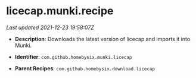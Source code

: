 # licecap.munki.recipe

_Last updated 2021-12-23 19:58:07Z_

- **Description**: Downloads the latest version of licecap and imports it into Munki.

- **Identifier**: `com.github.homebysix.munki.licecap`

- **Parent Recipes**: `com.github.homebysix.download.licecap`